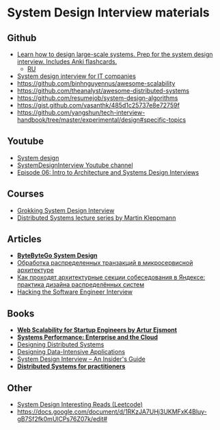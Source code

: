 # System Design Interview materials
## Github
- [Learn how to design large-scale systems. Prep for the system design interview. Includes Anki flashcards.
](https://github.com/donnemartin/system-design-primer)
  - [RU](https://docs.google.com/document/d/1w3qb6SS1Hycyce5Fg5mVMdzkGYXTRskSf57IoD98ZQw/edit)
- [System design interview for IT companies
](https://github.com/checkcheckzz/system-design-interview)
- https://github.com/binhnguyennus/awesome-scalability
- https://github.com/theanalyst/awesome-distributed-systems
- https://github.com/resumejob/system-design-algorithms
- https://gist.github.com/vasanthk/485d1c25737e8e72759f
- https://github.com/yangshun/tech-interview-handbook/tree/master/experimental/design#specific-topics
## Youtube
- [System design](https://www.youtube.com/playlist?list=PLMCXHnjXnTnvo6alSjVkgxV-VH6EPyvoX)
- [SystemDesignInterview Youtube channel](https://www.youtube.com/c/SystemDesignInterview)
- [Episode 06: Intro to Architecture and Systems Design Interviews](https://www.youtube.com/watch?v=ZgdS0EUmn70&feature=youtu.be)
## Courses
- [Grokking System Design Interview](https://www.educative.io/courses/grokking-the-system-design-interview)
- [Distributed Systems lecture series by Martin Kleppmann](https://www.youtube.com/playlist?list=PLeKd45zvjcDFUEv_ohr_HdUFe97RItdiB)
## Articles
- **[ByteByteGo System Design](https://blog.bytebytego.com/archive)**
- [Обработка распределенных транзакций в микросервисной архитектуре](https://habr.com/ru/company/piter/blog/522366/)
- [Как проходят архитектурные секции собеседования в Яндексе: практика дизайна распределённых систем](https://habr.com/ru/company/yandex/blog/564132/)
- [Hacking the Software Engineer Interview](https://tianpan.co/hacking-the-software-engineer-interview)
## Books
- **[Web Scalability for Startup Engineers
by Artur Ejsmont](https://www.goodreads.com/book/show/23615147-web-scalability-for-startup-engineers)**
- **[Systems Performance: Enterprise and the Cloud](https://www.amazon.com/Systems-Performance-Enterprise-Brendan-Gregg/dp/0133390098)**
- [Designing Distributed Systems](https://azure.microsoft.com/en-us/resources/designing-distributed-systems/)
- [Designing Data-Intensive Applications](https://dataintensive.net/)
- [System Design Interview – An Insider's Guide](https://www.amazon.com/System-Design-Interview-Insiders-Guide-ebook/dp/B08B3FWYBX)
- **[Distributed Systems for practitioners](https://leanpub.com/distributed-systems-for-practitioners#:~:text=Learn%20the%20basic%20principles%20that,the%20space%20of%20distributed%20systems.)**
## Other
- [System Design Interesting Reads (Leetcode)](https://docs.google.com/document/d/1iKk6vJbWtI02AllnIEZTrKWQb4dT2QthJdRt05vq6Hw/edit)
- https://docs.google.com/document/d/1RKzJA7UHj3UKMFxK4Bluy-gB7Sf2fk0mUlCPs76Z07k/edit#
